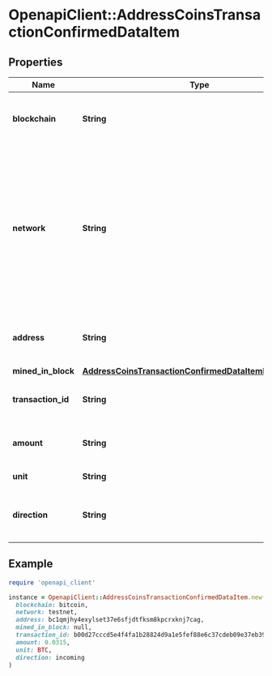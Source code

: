 # OpenapiClient::AddressCoinsTransactionConfirmedDataItem

## Properties

| Name | Type | Description | Notes |
| ---- | ---- | ----------- | ----- |
| **blockchain** | **String** | Represents the specific blockchain protocol name, e.g. Ethereum, Bitcoin, etc. |  |
| **network** | **String** | Represents the name of the blockchain network used; blockchain networks are usually identical as technology and software, but they differ in data, e.g. - \&quot;mainnet\&quot; is the live network with actual data while networks like \&quot;testnet\&quot;, \&quot;ropsten\&quot;, \&quot;rinkeby\&quot; are test networks. |  |
| **address** | **String** | Defines the specific address to which the coin transaction has been sent and is confirmed. |  |
| **mined_in_block** | [**AddressCoinsTransactionConfirmedDataItemMinedInBlock**](AddressCoinsTransactionConfirmedDataItemMinedInBlock.md) |  |  |
| **transaction_id** | **String** | Defines the unique ID of the specific transaction, i.e. its identification number. |  |
| **amount** | **String** | Defines the amount of coins sent with the confirmed transaction. |  |
| **unit** | **String** | Defines the unit of the transaction, e.g. BTC. |  |
| **direction** | **String** | Defines whether the transaction is \&quot;incoming\&quot; or \&quot;outgoing\&quot;. |  |

## Example

```ruby
require 'openapi_client'

instance = OpenapiClient::AddressCoinsTransactionConfirmedDataItem.new(
  blockchain: bitcoin,
  network: testnet,
  address: bc1qmjhy4exylset37e6sfjdtfksm8kpcrxknj7cag,
  mined_in_block: null,
  transaction_id: b00d27cccd5e4f4fa1b28824d9a1e5fef88e6c37cdeb09e37eb39aa1d3d63448,
  amount: 0.0315,
  unit: BTC,
  direction: incoming
)
```

